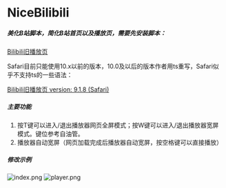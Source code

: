 # NiceBilibili

##### 美化B站脚本，简化B站首页以及播放页，需要先安装脚本：

[Bilibili旧播放页](https://greasyfork.org/zh-CN/scripts/394296-bilibili-旧播放页ffffffffffffffff) 

Safari目前只能使用10.x以前的版本，10.0及以后的版本作者用ts重写，Safari似乎不支持ts的一些语法：

[Bilibili旧播放页 version: 9.1.8 (Safari)](https://greasyfork.org/zh-CN/scripts/394296-bilibili-旧播放页?version=1111478) 
##### 主要功能
1. 按T键可以进入/退出播放器网页全屏模式；按W键可以进入/退出播放器宽屏模式。键位参考自油管。
2. 播放器自动宽屏（网页加载完成后播放器自动宽屏，按空格键可以直接播放）

##### 修改示例

![index.png](https://f005.backblazeb2.com/file/img-forWeb/uPic/2023-11-30index.png) 
![player.png](https://f005.backblazeb2.com/file/img-forWeb/uPic/2023-11-30.png) 
